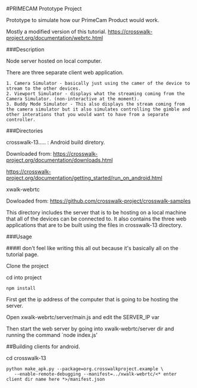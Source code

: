 #PRIMECAM Prototype Project

Prototype to simulate how our PrimeCam Product would work. 

Mostly a modified version of this tutorial. 
https://crosswalk-project.org/documentation/webrtc.html

###Description

Node server hosted on local computer. 

There are three separate client web application.

    1. Camera Simulator - basically just using the camer of the device to stream to the other devices. 
    2. Viewport Simulator - displays what the streaming coming from the Camera Simulator. (non-interactive at the moment).
    3. Buddy Mode Simulator - This also displays the stream coming from the camera simulator but it also simulates controlling the gimble and other interations that you would want to have from a separate controller.

###Directories

crosswalk-13..... : Android build diretory. 

Downloaded from: https://crosswalk-project.org/documentation/downloads.html

https://crosswalk-project.org/documentation/getting_started/run_on_android.html

xwalk-webrtc

Dowloaded from: https://github.com/crosswalk-project/crosswalk-samples

This directory includes the server that is to be hosting on a local machine that all of the devices can be connected to. It also contains the three web applications that are to be built using the files in crosswalk-13 directory.


###Usage

####I don't feel like writing this all out because it's basically all on the tutorial page. 

Clone the project

cd into project

```
npm install
```

First get the ip address of the computer that is going to be hosting the server.

Open xwalk-webrtc/server/main.js and edit the SERVER_IP var

Then start the web server by going into xwalk-webrtc/server dir and running the command `node index.js'


##Building clients for android.

cd crosswalk-13

```
python make_apk.py --package=org.crosswalkproject.example \
   --enable-remote-debugging --manifest=../xwalk-webrtc/<* enter client dir name here *>/manifest.json
```




